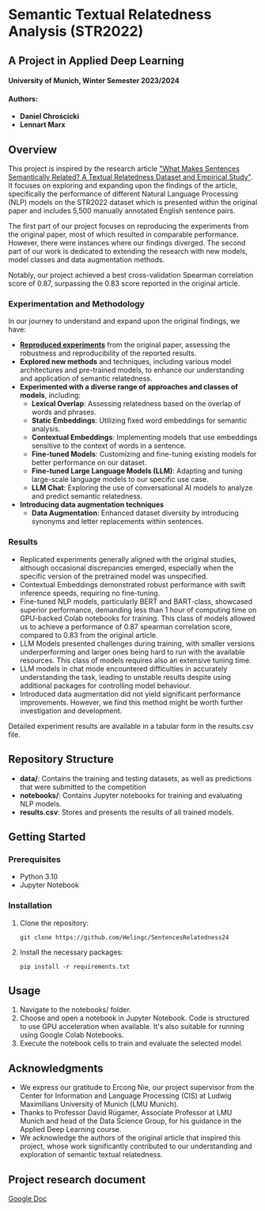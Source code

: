 # Semantic Textual Relatedness Analysis (STR2022)
## A Project in Applied Deep Learning
#### University of Munich, Winter Semester 2023/2024

#### Authors:
- **Daniel Chrościcki**
- **Lennart Marx**


## Overview
This project is inspired by the research article ["What Makes Sentences Semantically Related? A Textual Relatedness Dataset and Empirical Study"](https://aclanthology.org/2023.eacl-main.55.pdf). It focuses on exploring and expanding upon the findings of the article, specifically the performance of different Natural Language Processing (NLP) models on the STR2022 dataset which is presented within the original paper and includes 5,500 manually annotated English sentence pairs. 

The first part of our project focuses on reproducing the experiments from the original paper, most of which resulted in comparable performance. However, there were instances where our findings diverged. The second part of our work is dedicated to extending the research with new models, model classes and data augmentation methods. 

Notably, our project achieved a best cross-validation Spearman correlation score of 0.87, surpassing the 0.83 score reported in the original article. 

### Experimentation and Methodology
In our journey to understand and expand upon the original findings, we have:
- [**Reproduced experiments**](/notebooks/lexical_overlap_dice.ipynb)  from the original paper, assessing the robustness and reproducibility of the reported results.
- **Explored new methods** and techniques, including various model architectures and pre-trained models, to enhance our understanding and application of semantic relatedness.
- **Experimented with a diverse range of approaches and classes of models**, including:
  - **Lexical Overlap**: Assessing relatedness based on the overlap of words and phrases.
  - **Static Embeddings**: Utilizing fixed word embeddings for semantic analysis.
  - **Contextual Embeddings**: Implementing models that use embeddings sensitive to the context of words in a sentence.
  - **Fine-tuned Models**: Customizing and fine-tuning existing models for better performance on our dataset.
  - **Fine-tuned Large Language Models (LLM)**: Adapting and tuning large-scale language models to our specific use case.
  - **LLM Chat**: Exploring the use of conversational AI models to analyze and predict semantic relatedness.
- **Introducing data augmentation techniques**
    - **Data Augmentation**: Enhanced dataset diversity by introducing synonyms and letter replacements within sentences.

### Results

- Replicated experiments generally aligned with the original studies, although occasional discrepancies emerged, especially when the specific version of the pretrained model was unspecified.
- Contextual Embeddings demonstrated robust performance with swift inference speeds, requiring no fine-tuning.
- Fine-tuned NLP models, particularly BERT and BART-class, showcased superior performance, demanding less than 1 hour of computing time on GPU-backed Colab notebooks for training. This class of models allowed us to achieve a performance of 0.87 spearman correlation score, compared to 0.83 from the original article. 
- LLM Models presented challenges during training, with smaller versions underperforming and larger ones being hard to run with the available resources. This class of models requires also an extensive tuning time.
- LLM models in chat mode encountered difficulties in accurately understanding the task, leading to unstable results despite using additional packages for controlling model behaviour.
- Introduced data augmentation did not yield significant performance improvements. However, we find this method might be worth further investigation and development.

Detailed experiment results are available in a tabular form in the results.csv file.  

## Repository Structure
- **data/**: Contains the training and testing datasets, as well as predictions that were submitted to the competition
- **notebooks/**: Contains Jupyter notebooks for training and evaluating NLP models.
- **results.csv**: Stores and presents the results of all trained models.


## Getting Started
### Prerequisites
- Python 3.10
- Jupyter Notebook

### Installation
1. Clone the repository:
   ```
   git clone https://github.com/Helingc/SentencesRelatedness24
   ```
2. Install the necessary packages:
   ```
   pip install -r requirements.txt
   ```

## Usage
1. Navigate to the notebooks/ folder.
2. Choose and open a notebook in Jupyter Notebook. Code is structured to use GPU acceleration when available. It's also suitable for running using Google Colab Notebooks.
3. Execute the notebook cells to train and evaluate the selected model.


## Acknowledgments

- We express our gratitude to Ercong Nie, our project supervisor from the Center for Information and Language Processing (CIS) at Ludwig Maximilians University of Munich (LMU Munich).
- Thanks to Professor David Rügamer, Associate Professor at LMU Munich and head of the Data Science Group, for his guidance in the Applied Deep Learning course.
- We acknowledge the authors of the original article that inspired this project, whose work significantly contributed to our understanding and exploration of semantic textual relatedness.


## Project research document 
[Google Doc](https://docs.google.com/document/d/1IxB6a3DGFe2ermGPOAnsYhukMOtDKvWfV2UXoyiqcYQ/edit#heading=h.bw9p4docrkd1)
